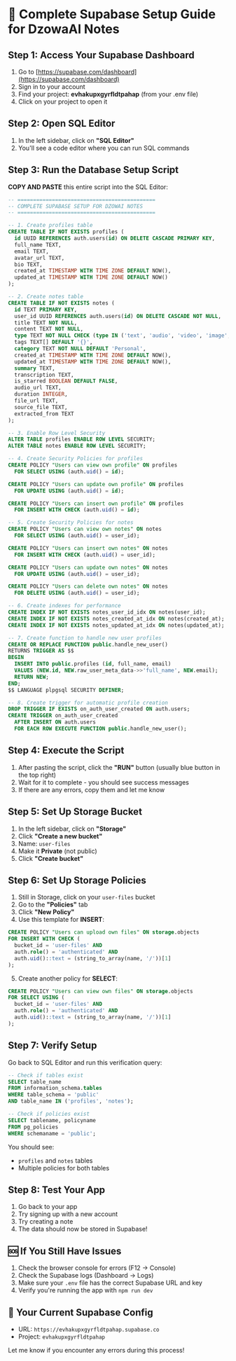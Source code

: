 # 🚀 Complete Supabase Setup Guide for DzowaAI Notes

## Step 1: Access Your Supabase Dashboard

1. Go to [https://supabase.com/dashboard](https://supabase.com/dashboard)
2. Sign in to your account
3. Find your project: **evhakupxgyrfldtpahap** (from your .env file)
4. Click on your project to open it

## Step 2: Open SQL Editor

1. In the left sidebar, click on **"SQL Editor"**
2. You'll see a code editor where you can run SQL commands

## Step 3: Run the Database Setup Script

**COPY AND PASTE** this entire script into the SQL Editor:

```sql
-- ============================================
-- COMPLETE SUPABASE SETUP FOR DZOWAI NOTES
-- ============================================

-- 1. Create profiles table
CREATE TABLE IF NOT EXISTS profiles (
  id UUID REFERENCES auth.users(id) ON DELETE CASCADE PRIMARY KEY,
  full_name TEXT,
  email TEXT,
  avatar_url TEXT,
  bio TEXT,
  created_at TIMESTAMP WITH TIME ZONE DEFAULT NOW(),
  updated_at TIMESTAMP WITH TIME ZONE DEFAULT NOW()
);

-- 2. Create notes table
CREATE TABLE IF NOT EXISTS notes (
  id TEXT PRIMARY KEY,
  user_id UUID REFERENCES auth.users(id) ON DELETE CASCADE NOT NULL,
  title TEXT NOT NULL,
  content TEXT NOT NULL,
  type TEXT NOT NULL CHECK (type IN ('text', 'audio', 'video', 'image', 'document')),
  tags TEXT[] DEFAULT '{}',
  category TEXT NOT NULL DEFAULT 'Personal',
  created_at TIMESTAMP WITH TIME ZONE DEFAULT NOW(),
  updated_at TIMESTAMP WITH TIME ZONE DEFAULT NOW(),
  summary TEXT,
  transcription TEXT,
  is_starred BOOLEAN DEFAULT FALSE,
  audio_url TEXT,
  duration INTEGER,
  file_url TEXT,
  source_file TEXT,
  extracted_from TEXT
);

-- 3. Enable Row Level Security
ALTER TABLE profiles ENABLE ROW LEVEL SECURITY;
ALTER TABLE notes ENABLE ROW LEVEL SECURITY;

-- 4. Create Security Policies for profiles
CREATE POLICY "Users can view own profile" ON profiles
  FOR SELECT USING (auth.uid() = id);

CREATE POLICY "Users can update own profile" ON profiles
  FOR UPDATE USING (auth.uid() = id);

CREATE POLICY "Users can insert own profile" ON profiles
  FOR INSERT WITH CHECK (auth.uid() = id);

-- 5. Create Security Policies for notes
CREATE POLICY "Users can view own notes" ON notes
  FOR SELECT USING (auth.uid() = user_id);

CREATE POLICY "Users can insert own notes" ON notes
  FOR INSERT WITH CHECK (auth.uid() = user_id);

CREATE POLICY "Users can update own notes" ON notes
  FOR UPDATE USING (auth.uid() = user_id);

CREATE POLICY "Users can delete own notes" ON notes
  FOR DELETE USING (auth.uid() = user_id);

-- 6. Create indexes for performance
CREATE INDEX IF NOT EXISTS notes_user_id_idx ON notes(user_id);
CREATE INDEX IF NOT EXISTS notes_created_at_idx ON notes(created_at);
CREATE INDEX IF NOT EXISTS notes_updated_at_idx ON notes(updated_at);

-- 7. Create function to handle new user profiles
CREATE OR REPLACE FUNCTION public.handle_new_user()
RETURNS TRIGGER AS $$
BEGIN
  INSERT INTO public.profiles (id, full_name, email)
  VALUES (NEW.id, NEW.raw_user_meta_data->>'full_name', NEW.email);
  RETURN NEW;
END;
$$ LANGUAGE plpgsql SECURITY DEFINER;

-- 8. Create trigger for automatic profile creation
DROP TRIGGER IF EXISTS on_auth_user_created ON auth.users;
CREATE TRIGGER on_auth_user_created
  AFTER INSERT ON auth.users
  FOR EACH ROW EXECUTE FUNCTION public.handle_new_user();
```

## Step 4: Execute the Script

1. After pasting the script, click the **"RUN"** button (usually blue button in the top right)
2. Wait for it to complete - you should see success messages
3. If there are any errors, copy them and let me know

## Step 5: Set Up Storage Bucket

1. In the left sidebar, click on **"Storage"**
2. Click **"Create a new bucket"**
3. Name: `user-files`
4. Make it **Private** (not public)
5. Click **"Create bucket"**

## Step 6: Set Up Storage Policies

1. Still in Storage, click on your `user-files` bucket
2. Go to the **"Policies"** tab
3. Click **"New Policy"**
4. Use this template for **INSERT**:

```sql
CREATE POLICY "Users can upload own files" ON storage.objects
FOR INSERT WITH CHECK (
  bucket_id = 'user-files' AND 
  auth.role() = 'authenticated' AND
  auth.uid()::text = (string_to_array(name, '/'))[1]
);
```

5. Create another policy for **SELECT**:

```sql
CREATE POLICY "Users can view own files" ON storage.objects
FOR SELECT USING (
  bucket_id = 'user-files' AND 
  auth.role() = 'authenticated' AND
  auth.uid()::text = (string_to_array(name, '/'))[1]
);
```

## Step 7: Verify Setup

Go back to SQL Editor and run this verification query:

```sql
-- Check if tables exist
SELECT table_name 
FROM information_schema.tables 
WHERE table_schema = 'public' 
AND table_name IN ('profiles', 'notes');

-- Check if policies exist
SELECT tablename, policyname 
FROM pg_policies 
WHERE schemaname = 'public';
```

You should see:
- `profiles` and `notes` tables
- Multiple policies for both tables

## Step 8: Test Your App

1. Go back to your app
2. Try signing up with a new account
3. Try creating a note
4. The data should now be stored in Supabase!

## 🆘 If You Still Have Issues

1. Check the browser console for errors (F12 → Console)
2. Check the Supabase logs (Dashboard → Logs)
3. Make sure your `.env` file has the correct Supabase URL and key
4. Verify you're running the app with `npm run dev`

## 📧 Your Current Supabase Config
- URL: `https://evhakupxgyrfldtpahap.supabase.co`
- Project: `evhakupxgyrfldtpahap`

Let me know if you encounter any errors during this process!
